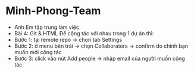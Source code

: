 # Minh-Phong-Team
- Anh Em tập trung làm việc
- Bài 4: Git & HTML Để cộng tác với nhau trong 1 dự án thì:
- Bước 1: tại remote repo -> chọn tab Settings
- Bước 2: ở menu bên trái -> chọn Collaborators -> confirm do chính bạn muốn mời cộng tác
- Bước 3: click vào nút Add people -> nhập email của người muốn cộng tác